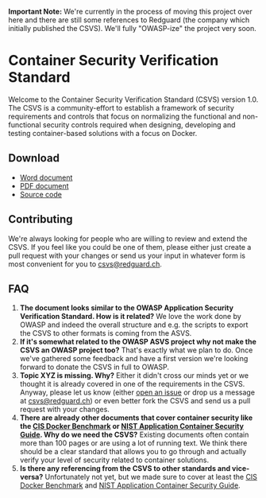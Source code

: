 **Important Note:** We're currently in the process of moving this project over here and there are still some references to Redguard (the company which initially published the CSVS). We'll fully "OWASP-ize" the project very soon.

# Container Security Verification Standard

Welcome to the Container Security Verification Standard (CSVS) version 1.0. The CSVS is a community-effort to establish a framework of security requirements and controls that focus on normalizing the functional and non-functional security controls required when designing, developing and testing container-based solutions with a focus on Docker.

## Download

* [Word document](https://github.com/Redguard/csvs/releases/download/v1.0/container_security_verification_standard_v1.0_en.docx)
* [PDF document](https://github.com/Redguard/csvs/releases/download/v1.0/container_security_verification_standard_v1.0_en.pdf)
* [Source code](https://github.com/redguard/csvs)

## Contributing

We're always looking for people who are willing to review and extend the CSVS. If you feel like you could be one of them, please either just create a pull request with your changes or send us your input in whatever form is most convenient for you to csvs@redguard.ch.

## FAQ

1. **The document looks similar to the OWASP Application Security Verification Standard. How is it related?**
  We love the work done by OWASP and indeed the overall structure and e.g. the scripts to export the CSVS to other formats is coming from the ASVS.
2. **If it's somewhat related to the OWASP ASVS project why not make the CSVS an OWASP project too?**
  That's exactly what we plan to do. Once we've gathered some feedback and have a first version we're looking forward to donate the CSVS in full to OWASP.
3. **Topic XYZ is missing. Why?**
  Either it didn't cross our minds yet or we thought it is already covered in one of the requirements in the CSVS. Anyway, please let us know (either [open an issue](https://github.com/redguard/csvs/issues/new) or drop us a message at csvs@redguard.ch) or even better fork the CSVS and send us a pull request with your changes.
4. **There are already other documents that cover container security like the [CIS Docker Benchmark](https://www.cisecurity.org/benchmark/docker/) or [NIST Application Container Security Guide](https://nvlpubs.nist.gov/nistpubs/specialpublications/nist.sp.800-190.pdf). Why do we need the CSVS?**
  Existing documents often contain more than 100 pages or are using a lot of running text. We think there should be a clear standard that allows you to go through and actually verify your level of security related to container solutions.
5. **Is there any referencing from the CSVS to other standards and vice-versa?**
  Unfortunately not yet, but we made sure to cover at least the [CIS Docker Benchmark](https://www.cisecurity.org/benchmark/docker/) and [NIST Application Container Security Guide](https://nvlpubs.nist.gov/nistpubs/specialpublications/nist.sp.800-190.pdf).
